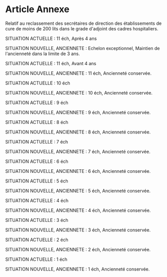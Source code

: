# Article Annexe

Relatif au reclassement des secrétaires de direction des établissements de cure de moins de 200 lits dans le grade d'adjoint des cadres hospitaliers.

SITUATION ACTUELLE : 11 éch, Après 4 ans

SITUATION NOUVELLE, ANCIENNETE : Echelon exceptionnel, Maintien de l'ancienneté dans la limite de 3 ans.

SITUATION ACTUELLE : 11 éch, Avant 4 ans

SITUATION NOUVELLE, ANCIENNETE : 11 éch, Ancienneté conservée.

SITUATION ACTUELLE : 10 éch

SITUATION NOUVELLE, ANCIENNETE : 10 éch, Ancienneté conservée.

SITUATION ACTUELLE : 9 éch

SITUATION NOUVELLE, ANCIENNETE : 9 éch, Ancienneté conservée.

SITUATION ACTUELLE : 8 éch

SITUATION NOUVELLE, ANCIENNETE : 8 éch, Ancienneté conservée.

SITUATION ACTUELLE : 7 éch

SITUATION NOUVELLE, ANCIENNETE : 7 éch, Ancienneté conservée.

SITUATION ACTUELLE : 6 éch

SITUATION NOUVELLE, ANCIENNETE : 6 éch, Ancienneté conservée.

SITUATION ACTUELLE : 5 éch

SITUATION NOUVELLE, ANCIENNETE : 5 éch, Ancienneté conservée.

SITUATION ACTUELLE : 4 éch

SITUATION NOUVELLE, ANCIENNETE : 4 éch, Ancienneté conservée.

SITUATION ACTUELLE : 3 éch

SITUATION NOUVELLE, ANCIENNETE : 3 éch, Ancienneté conservée.

SITUATION ACTUELLE : 2 éch

SITUATION NOUVELLE, ANCIENNETE : 2 éch, Ancienneté conservée.

SITUATION ACTUELLE : 1 éch

SITUATION NOUVELLE, ANCIENNETE : 1 éch, Ancienneté conservée.
